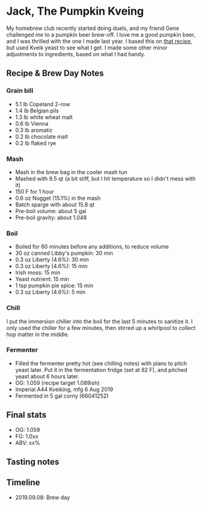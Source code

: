 # Jack, The Pumpkin Kveing
My homebrew club recently started doing duels, and my friend Gene challenged me to a pumpkin beer brew-off. I love me a good pumpkin beer, and I was thrilled with the one I made last year. I based this on [that recipe](../33-PumpkinAle/README.md), but used Kveik yeast to see what I get. I made some other minor adjustments to ingredients, based on what I had handy. 

## Recipe & Brew Day Notes
### Grain bill
- 5.1 lb Copeland 2-row
- 1.4 lb Belgian pils
- 1.3 lb white wheat malt
- 0.6 lb Vienna
- 0.3 lb aromatic
- 0.2 lb chocolate malt
- 0.2 lb flaked rye

### Mash
- Mash in the brew bag in the cooler mash tun
- Mashed with 9.5 qt (a bit stiff, but I hit temperature so I didn't mess with it)
- 150 F for 1 hour
- 0.6 oz Nugget (15.1%) in the mash
- Batch sparge with about 15.8 qt
- Pre-boil volume: about 5 gal
- Pre-boil gravity: about 1.048

### Boil
- Boiled for 60 minutes before any additions, to reduce volume
- 30 oz canned Libby's pumpkin: 30 min
- 0.3 oz Liberty (4.6%): 30 min
- 0.3 oz Liberty (4.6%): 15 min
- Irish moss: 15 min
- Yeast nutrient: 15 min
- 1 tsp pumpkin pie spice: 15 min
- 0.3 oz Liberty (4.6%): 5 min

### Chill
I put the immersion chiller into the boil for the last 5 minutes to sanitize it. I only used the chiller for a few minutes, then stirred up a whirlpool to collect hop matter in the middle.

### Fermenter
- Filled the fermenter pretty hot (see chilling notes) with plans to pitch yeast later. Put it in the fermentation fridge (set at 82 F), and pitched yeast about 6 hours later. 
- OG: 1.059 (recipe target 1.089ish)
- Imperial A44 Kveiking, mfg 6 Aug 2019
- Fermented in 5 gal corny (66041252)

## Final stats
- OG: 1.059
- FG: 1.0xx
- ABV: xx%

## Tasting notes

## Timeline
- 2019.09.08: Brew day